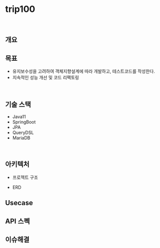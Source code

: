 # trip100

<br>

## 개요

## 목표
- 유지보수성을 고려하여 객체지향설계에 따라 개발하고, 테스트코드를 작성한다.
- 지속적인 성능 개선 및 코드 리팩토링

<br>

## 기술 스택 

- Java11
- SpringBoot
- JPA
- QueryDSL
- MariaDB

<br>

## 아키텍처
- 프로젝트 구조

- ERD

## Usecase

## API 스펙

## 이슈해결
